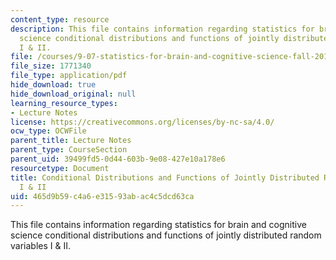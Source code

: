 ```yaml
---
content_type: resource
description: This file contains information regarding statistics for brain and cognitive
  science conditional distributions and functions of jointly distributed random variables
  I & II.
file: /courses/9-07-statistics-for-brain-and-cognitive-science-fall-2016/465d9b59c4a6e31593abac4c5dcd63ca_MIT9_07F16_lec5.pdf
file_size: 1771340
file_type: application/pdf
hide_download: true
hide_download_original: null
learning_resource_types:
- Lecture Notes
license: https://creativecommons.org/licenses/by-nc-sa/4.0/
ocw_type: OCWFile
parent_title: Lecture Notes
parent_type: CourseSection
parent_uid: 39499fd5-0d44-603b-9e08-427e10a178e6
resourcetype: Document
title: Conditional Distributions and Functions of Jointly Distributed Random Variables
  I & II
uid: 465d9b59-c4a6-e315-93ab-ac4c5dcd63ca
---
```

This file contains information regarding statistics for brain and cognitive science conditional distributions and functions of jointly distributed random variables I & II.